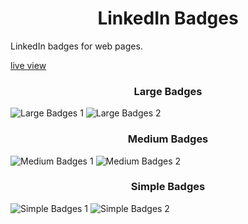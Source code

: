 <h1 align="center">LinkedIn Badges</h1>
LinkedIn badges for web pages.

[live view](http://linkedin-badges.esy.es/)

<h3 align="center">Large Badges</h3>

![Large Badges 1](http://i.imgur.com/2veJZQg.png)
![Large Badges 2](http://i.imgur.com/r99Nw78.png)

<h3 align="center">Medium Badges</h3>

![Medium Badges 1](http://i.imgur.com/U7MqFdz.png)
![Medium Badges 2](http://i.imgur.com/X0IkdRI.png)

<h3 align="center">Simple Badges</h3>

![Simple Badges 1](http://i.imgur.com/RIIr4er.png)
![Simple Badges 2](http://i.imgur.com/FnTKiwP.png)
